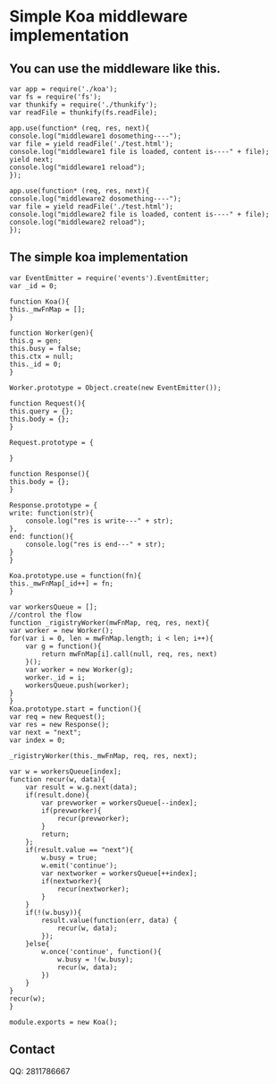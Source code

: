 # Simple Koa middleware implementation

## You can use the middleware like this.
    
    var app = require('./koa');
    var fs = require('fs');
    var thunkify = require('./thunkify');
    var readFile = thunkify(fs.readFile);

    app.use(function* (req, res, next){
	console.log("middleware1 dosomething----");
	var file = yield readFile('./test.html');
	console.log("middleware1 file is loaded, content is----" + file);
	yield next;
	console.log("middleware1 reload");
    });

    app.use(function* (req, res, next){
	console.log("middleware2 dosomething----");
	var file = yield readFile('./test.html');
	console.log("middleware2 file is loaded, content is----" + file);
	console.log("middleware2 reload");
    });

## The simple koa implementation
    var EventEmitter = require('events').EventEmitter;
    var _id = 0;

    function Koa(){
	this._mwFnMap = [];
    }

    function Worker(gen){
	this.g = gen;
	this.busy = false;
	this.ctx = null;
	this._id = 0;
    }

    Worker.prototype = Object.create(new EventEmitter());

    function Request(){
	this.query = {};
	this.body = {};
    }

    Request.prototype = {
	
    }

    function Response(){
	this.body = {};
    }

    Response.prototype = {
	write: function(str){
		console.log("res is write---" + str);
	},
	end: function(){
		console.log("res is end---" + str);
	}
    }

    Koa.prototype.use = function(fn){
	this._mwFnMap[_id++] = fn;
    }

    var workersQueue = [];
    //control the flow
    function _rigistryWorker(mwFnMap, req, res, next){
	var worker = new Worker();
	for(var i = 0, len = mwFnMap.length; i < len; i++){
		var g = function(){
			return mwFnMap[i].call(null, req, res, next)
		}();
		var worker = new Worker(g);
		worker._id = i;
		workersQueue.push(worker);
	}	
    }
    Koa.prototype.start = function(){
	var req = new Request();
	var res = new Response();
	var next = "next";
	var index = 0;

	_rigistryWorker(this._mwFnMap, req, res, next);

	var w = workersQueue[index];
	function recur(w, data){
		var result = w.g.next(data);
		if(result.done){
			var prevworker = workersQueue[--index];
			if(prevworker){
				recur(prevworker);
			}
			return;
		};
		if(result.value == "next"){
			w.busy = true;
			w.emit('continue');
			var nextworker = workersQueue[++index];
			if(nextworker){
				recur(nextworker);
			}
		} 
		if(!(w.busy)){
			result.value(function(err, data) {
				recur(w, data);
			});
		}else{
			w.once('continue', function(){
				w.busy = !(w.busy);
				recur(w, data);
			})
		}
	}
	recur(w);
    }

    module.exports = new Koa();
## Contact
  QQ: 2811786667
# 